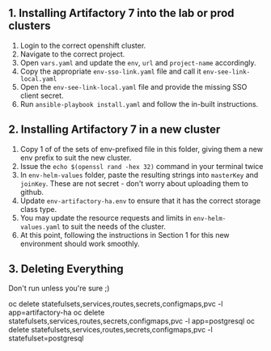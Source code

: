## 1. Installing Artifactory 7 into the lab or prod clusters

1. Login to the correct openshift cluster.
2. Navigate to the correct project.
3. Open `vars.yaml` and update the `env`, `url` and `project-name` accordingly.
4. Copy the appropriate `env-sso-link.yaml` file and call it `env-see-link-local.yaml`
5. Open the `env-see-link-local.yaml` file and provide the missing SSO client secret.
6. Run `ansible-playbook install.yaml` and follow the in-built instructions.

## 2. Installing Artifactory 7 in a new cluster

1. Copy 1 of of the sets of env-prefixed file in this folder, giving them a new env prefix to suit the new cluster.
2. Issue the `echo $(openssl rand -hex 32)` command in your terminal twice
3. In `env-helm-values` folder, paste the resulting strings into `masterKey` and `joinKey`. These are not secret - don't worry about uploading them to github.
4. Update `env-artifactory-ha.env` to ensure that it has the correct storage class type.
5. You may update the resource requests and limits in `env-helm-values.yaml` to suit the needs of the cluster.
6. At this point, following the instructions in Section 1 for this new environment should work smoothly.

## 3. Deleting Everything

Don't run unless you're sure ;)

oc delete statefulsets,services,routes,secrets,configmaps,pvc -l app=artifactory-ha
oc delete statefulsets,services,routes,secrets,configmaps,pvc -l app=postgresql
oc delete statefulsets,services,routes,secrets,configmaps,pvc -l statefulset=postgresql
